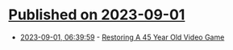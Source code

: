 # [Published on 2023-09-01](index.md)

* [2023-09-01, 06:39:59](https://lobste.rs/s/ziu6ni/restoring_45_year_old_video_game) - [Restoring A 45 Year Old Video Game](https://hackaday.com/2023/08/30/restoring-a-45-year-old-video-game/)
